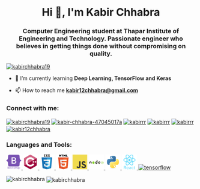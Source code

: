 <h1 align="center">Hi 👋, I'm Kabir Chhabra</h1>
<h3 align="center">Computer Engineering student at Thapar Institute of Engineering and Technology. Passionate engineer who believes in getting things done without compromising on quality.</h3>

<p align="left"> <a href="https://twitter.com/kabirchhabra19" target="blank"><img src="https://img.shields.io/twitter/follow/kabirchhabra19?logo=twitter&style=for-the-badge" alt="kabirchhabra19" /></a> </p>

- 🌱 I’m currently learning **Deep Learning, TensorFlow and Keras**

- 📫 How to reach me **kabir12chhabra@gmail.com**

<h3 align="left">Connect with me:</h3>
<p align="left">
<a href="https://twitter.com/kabirchhabra19" target="blank"><img align="center" src="https://raw.githubusercontent.com/rahuldkjain/github-profile-readme-generator/master/src/images/icons/Social/twitter.svg" alt="kabirchhabra19" height="30" width="40" /></a>
<a href="https://linkedin.com/in/kabir-chhabra-47045017a" target="blank"><img align="center" src="https://raw.githubusercontent.com/rahuldkjain/github-profile-readme-generator/master/src/images/icons/Social/linked-in-alt.svg" alt="kabir-chhabra-47045017a" height="30" width="40" /></a>
<a href="https://www.codechef.com/users/kabirrr" target="blank"><img align="center" src="https://cdn.jsdelivr.net/npm/simple-icons@3.1.0/icons/codechef.svg" alt="kabirrr" height="30" width="40" /></a>
<a href="https://www.hackerrank.com/kabirrr" target="blank"><img align="center" src="https://raw.githubusercontent.com/rahuldkjain/github-profile-readme-generator/master/src/images/icons/Social/hackerrank.svg" alt="kabirrr" height="30" width="40" /></a>
<a href="https://www.leetcode.com/kabirrr" target="blank"><img align="center" src="https://raw.githubusercontent.com/rahuldkjain/github-profile-readme-generator/master/src/images/icons/Social/leet-code.svg" alt="kabirrr" height="30" width="40" /></a>
<a href="https://auth.geeksforgeeks.org/user/kabir12chhabra" target="blank"><img align="center" src="https://raw.githubusercontent.com/rahuldkjain/github-profile-readme-generator/master/src/images/icons/Social/geeks-for-geeks.svg" alt="kabir12chhabra" height="30" width="40" /></a>
</p>

<h3 align="left">Languages and Tools:</h3>
<p align="left"> <a href="https://getbootstrap.com" target="_blank" rel="noreferrer"> <img src="https://raw.githubusercontent.com/devicons/devicon/master/icons/bootstrap/bootstrap-plain-wordmark.svg" alt="bootstrap" width="40" height="40"/> </a> <a href="https://www.w3schools.com/cpp/" target="_blank" rel="noreferrer"> <img src="https://raw.githubusercontent.com/devicons/devicon/master/icons/cplusplus/cplusplus-original.svg" alt="cplusplus" width="40" height="40"/> </a> <a href="https://www.w3schools.com/css/" target="_blank" rel="noreferrer"> <img src="https://raw.githubusercontent.com/devicons/devicon/master/icons/css3/css3-original-wordmark.svg" alt="css3" width="40" height="40"/> </a> <a href="https://www.w3.org/html/" target="_blank" rel="noreferrer"> <img src="https://raw.githubusercontent.com/devicons/devicon/master/icons/html5/html5-original-wordmark.svg" alt="html5" width="40" height="40"/> </a> <a href="https://developer.mozilla.org/en-US/docs/Web/JavaScript" target="_blank" rel="noreferrer"> <img src="https://raw.githubusercontent.com/devicons/devicon/master/icons/javascript/javascript-original.svg" alt="javascript" width="40" height="40"/> </a> <a href="https://nodejs.org" target="_blank" rel="noreferrer"> <img src="https://raw.githubusercontent.com/devicons/devicon/master/icons/nodejs/nodejs-original-wordmark.svg" alt="nodejs" width="40" height="40"/> </a> <a href="https://www.python.org" target="_blank" rel="noreferrer"> <img src="https://raw.githubusercontent.com/devicons/devicon/master/icons/python/python-original.svg" alt="python" width="40" height="40"/> </a> <a href="https://reactjs.org/" target="_blank" rel="noreferrer"> <img src="https://raw.githubusercontent.com/devicons/devicon/master/icons/react/react-original-wordmark.svg" alt="react" width="40" height="40"/> </a> <a href="https://www.tensorflow.org" target="_blank" rel="noreferrer"> <img src="https://www.vectorlogo.zone/logos/tensorflow/tensorflow-icon.svg" alt="tensorflow" width="40" height="40"/> </a> </p>

<p><img align="left" src="https://github-readme-stats.vercel.app/api/top-langs?username=kabirchhabra&show_icons=true&locale=en&layout=compact" alt="kabirchhabra" /></p>

<p>&nbsp;<img align="center" src="https://github-readme-stats.vercel.app/api?username=kabirchhabra&show_icons=true&locale=en" alt="kabirchhabra" /></p>
